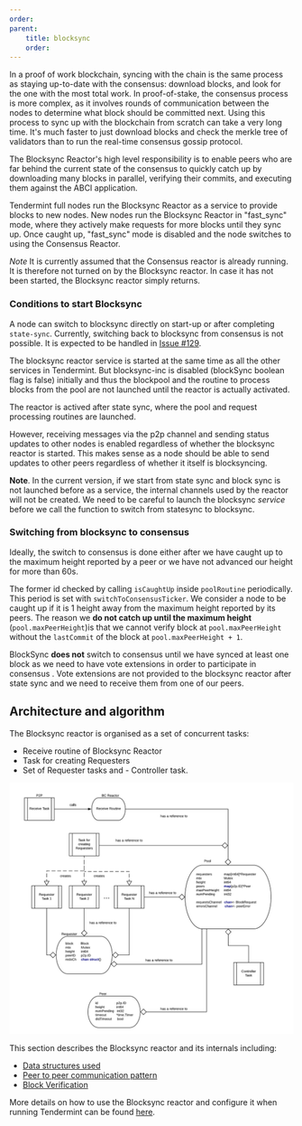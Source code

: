 ```yaml
---
order: 
parent:
    title: blocksync
    order: 
---
```



In a proof of work blockchain, syncing with the chain is the same process as staying up-to-date with the consensus: download blocks, and look for the one with the most total work. In proof-of-stake, the consensus process is more complex, as it involves rounds of communication between the nodes to determine what block should be committed next. Using this process to sync up with the blockchain from scratch can take a very long time. It's much faster to just download blocks and check the merkle tree of validators than to run the real-time consensus gossip protocol.

The Blocksync Reactor's high level responsibility is to enable peers who are
far behind the current state of the consensus to quickly catch up by downloading
many blocks in parallel, verifying their commits, and executing them against the
ABCI application.

Tendermint full nodes run the Blocksync Reactor as a service to provide blocks
to new nodes. New nodes run the Blocksync Reactor in "fast_sync" mode,
where they actively make requests for more blocks until they sync up.
Once caught up, "fast_sync" mode is disabled and the node switches to
using the Consensus Reactor.

*Note* It is currently assumed that the Consensus reactor is already running. It is therefore not turned on by the Blocksync reactor. In case it has not been started, the Blocksync reactor simply returns.

### Conditions to start Blocksync

A node can switch to blocksync directly on start-up or after completing `state-sync`. Currently, switching back to blocksync from consensus is not possible. It is expected to be handled in [Issue #129](https://github.com/tendermint/tendermint/issues/129).

The blocksync reactor service is started at the same time as all the other services in Tendermint. But blocksync-inc is disabled (blockSync boolean flag is false) initially and thus the blockpool and the routine to process blocks from the pool are not launched until the reactor is actually activated. 

The reactor is actived after state sync, where the pool and request processing routines are launched. 

However, receiving messages via the p2p channel and sending status updates to other nodes is enabled regardless of whether the blocksync reactor is started. This makes sense as a node should be able to send updates to other peers regardless of whether it itself is blocksyncing.  

**Note**. In the current version, if we start from state sync and block sync is not launched before as a service, the internal channels used by the reactor will not be created. We need to be careful to launch the blocksync *service* before we call the function to switch from statesync to blocksync.  

### Switching from blocksync to consensus
Ideally, the switch to consensus is done either after we have caught up to the maximum height reported by a peer or we have not advanced our height for more than 60s. 

The former id checked by calling `isCaughtUp` inside `poolRoutine` periodically. This period is set with `switchToConsensusTicker`. We consider a node to be caught up if it is 1 height away from the maximum height reported by its peers. The reason we **do not catch up until the maximum height** (`pool.maxPeerHeight`)is that we cannot verify block at `pool.maxPeerHeight` without the `lastCommit` of the block at `pool.maxPeerHeight + 1`. 

BlockSync **does not** switch to consensus until we have synced at least one block as we need to have vote extensions in order to participate in consensus . Vote extensions are not provided to the blocksync reactor after state sync and we need to receive them from one of our peers. 

## Architecture and algorithm

The Blocksync reactor is organised as a set of concurrent tasks:

- Receive routine of Blocksync Reactor
- Task for creating Requesters
- Set of Requester tasks and - Controller task.


![Blocksync Reactor Architecture Diagram](img/bc-reactor.png)

This section describes the Blocksync reactor and its internals including:
- [Data structures used](./data_structures.md)
- [Peer to peer communication pattern](./communication.md)
- [Block Verification](./block_verification.md)

More details on how to use the Blocksync reactor and configure it when running Tendermint can be found [here](./../docs/tendermint-core/block-sync/README.md).


